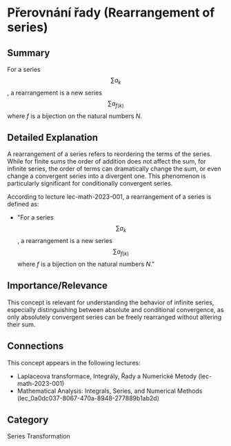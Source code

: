 # Přerovnání řady (Rearrangement of series)

## Summary
For a series $$ \sum a_k $$, a rearrangement is a new series $$ \sum a_{f(k)} $$ where $f$ is a bijection on the natural numbers $N$.

## Detailed Explanation
A rearrangement of a series refers to reordering the terms of the series. While for finite sums the order of addition does not affect the sum, for infinite series, the order of terms can dramatically change the sum, or even change a convergent series into a divergent one. This phenomenon is particularly significant for conditionally convergent series.

According to lecture lec-math-2023-001, a rearrangement of a series is defined as:
*   "For a series $$ \sum a_k $$, a rearrangement is a new series $$ \sum a_{f(k)} $$ where $f$ is a bijection on the natural numbers $N$."

## Importance/Relevance
This concept is relevant for understanding the behavior of infinite series, especially distinguishing between absolute and conditional convergence, as only absolutely convergent series can be freely rearranged without altering their sum.

## Connections
This concept appears in the following lectures:
*   Laplaceova transformace, Integrály, Řady a Numerické Metody (lec-math-2023-001)
*   Mathematical Analysis: Integrals, Series, and Numerical Methods (lec_0a0dc037-8067-470a-8948-277889b1ab2d)

## Category
Series Transformation